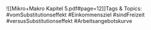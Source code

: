 
![[Mikro+Makro Kapitel 5.pdf#page=12]]Tags & Topics:
   #vomSubstitutionseffekt
   #Einkommensziel
   #sindFreizeit
   #versusSubstitutionseffekt
   #Arbeitsangebotskurve